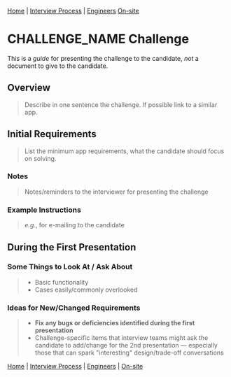[Home](../../../README.md) |
[Interview Process](../../README.md) |
[Engineers](../README.md)
[On-site](README.md)

# CHALLENGE_NAME Challenge

This is a *guide* for presenting the challenge to the candidate, *not* a document to give to the candidate.

## Overview

> Describe in one sentence the challenge. If possible link to a similar app.

## Initial Requirements

> List the minimum app requirements, what the candidate should focus on solving.

### Notes

> Notes/reminders to the interviewer for presenting the challenge

### Example Instructions

> _e.g._, for e-mailing to the candidate


## During the First Presentation

### Some Things to Look At / Ask About

> - Basic functionality
> - Cases easily/commonly overlooked

### Ideas for New/Changed Requirements

> - **Fix any bugs or deficiencies identified during the first presentation**
> - Challenge-specific items that interview teams might ask the candidate to add/change for the 2nd presentation &mdash; especially those that can spark "interesting" design/trade-off conversations


[Home](../../../README.md) |
[Interview Process](../../README.md) |
[Engineers](../README.md) |
[On-site](README.md)
